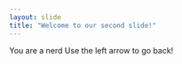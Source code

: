 ```yaml
---
layout: slide
title: "Welcome to our second slide!"
---
```

You are a nerd
Use the left arrow to go back!

